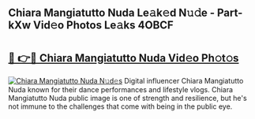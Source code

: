 ## Chiara Mangiatutto Nuda Le𝚊k𝚎d N𝚞𝚍e - Part-kXw Vid𝚎o Photos Le𝚊ks 4OBCF

# <h2><a href="http://fbb8c8t.evod.top/?m=Chiara+Mangiatutto+Nuda">🔗 👉🔴 Chiara Mangiatutto Nuda Vid𝚎o Ph𝚘t𝚘s</a></h2>

[![Chiara Mangiatutto Nuda N𝚞d𝚎s](https://i.imgur.com/8V9OHl7.gif)](http://fbb8c8t.evod.top/?m=Chiara+Mangiatutto+Nuda)
Digital influencer Chiara Mangiatutto Nuda known for their dance performances and lifestyle vlogs. Chiara Mangiatutto Nuda public image is one of strength and resilience, but he's not immune to the challenges that come with being in the public eye. 
